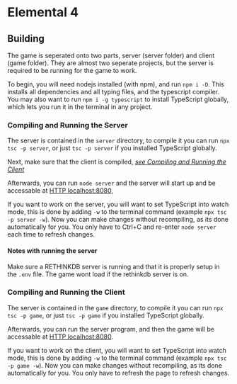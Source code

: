 # Elemental 4

## Building
The game is seperated onto two parts, server (server folder) and client (game folder). They are almost two seperate
projects, but the server is required to be running for the game to work.

To begin, you will need nodejs installed (with npm), and run `npm i -D`. This installs all dependencies
and all typing files, and the typescript compiler. You may also want to run `npm i -g typescript` to install
TypeScript globally, which lets you run it in the terminal in any project.

### Compiling and Running the Server
The server is contained in the `server` directory, to compile it you can run `npx tsc -p server`, or just
`tsc -p server` if you installed TypeScript globally.

Next, make sure that the client is compiled, *[see Compiling and Running the Client](#Compiling-and-Running-the-Client)*

Afterwards, you can run `node server` and the server will start up and be accessable at [HTTP localhost:8080](http://localhost:8080/),

If you want to work on the server, you will want to set TypeScript into watch mode, this is done by adding `-w` to
the terminal command (example `npx tsc -p server -w`). Now you can make changes without recompiling, as its done automatically for
you. You only have to Ctrl+C and re-enter `node server` each time to refresh changes.

#### Notes with running the server
Make sure a RETHINKDB server is running and that it is properly setup in the `.env` file. The game wont load if the rethinkdb
server is on. 

### Compiling and Running the Client
The server is contained in the `game` directory, to compile it you can run `npx tsc -p game`, or just
`tsc -p game` if you installed TypeScript globally.

Afterwards, you can run the server program, and then the game will be accessable at [HTTP localhost:8080](http://localhost:8080/).

If you want to work on the client, you will want to set TypeScript into watch mode, this is done by adding `-w` to
the terminal command (example `npx tsc -p game -w`). Now you can make changes without recompiling, as its done automatically for
you. You only have to refresh the page to refresh changes.
